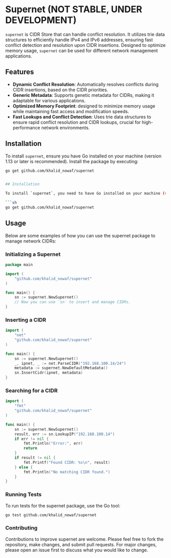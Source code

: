 
# Supernet (NOT STABLE, UNDER DEVELOPMENT)

`supernet` is CIDR Store that can handle conflict resolution. It utilizes trie data structures to efficiently handle IPv4 and IPv6 addresses, ensuring fast conflict detection and resolution upon CIDR insertions. Designed to optimize memory usage, `supernet` can be used for different network management applications.

## Features

- **Dynamic Conflict Resolution**: Automatically resolves conflicts during CIDR insertions, based on the CIDR priorities.
- **Generic Metadata**: Supports genetic metadata for CIDRs, making it adaptable for various applications.
- **Optimized Memory Footprint**: designed to minimize memory usage while maintaining fast access and modification speeds.
- **Fast Lookups and Conflict Detection**: Uses trie data structures to ensure rapid conflict resolution and CIDR lookups, crucial for high-performance network environments.

## Installation

To install `supernet`, ensure you have Go installed on your machine (version 1.13 or later is recommended). Install the package by executing:

```sh
go get github.com/khalid_nowaf/supernet


## Installation

To install `supernet`, you need to have Go installed on your machine (version 1.13 or later recommended). Install the package by running:

```sh
go get github.com/khalid_nowaf/supernet
```

## Usage
Below are some examples of how you can use the supernet package to manage network CIDRs:

### Initializing a Supernet
```go
package main

import (
    "github.com/khalid_nowaf/supernet"
)

func main() {
    sn := supernet.NewSupernet()
    // Now you can use `sn` to insert and manage CIDRs.
}
```

### Inserting a CIDR
```go
import (
    "net"
    "github.com/khalid_nowaf/supernet"
)

func main() {
    sn := supernet.NewSupernet()
    _, ipnet, _ := net.ParseCIDR("192.168.100.14/24")
    metadata := supernet.NewDefaultMetadata()
    sn.InsertCidr(ipnet, metadata)
}

```
### Searching for a CIDR
```go
import (
    "fmt"
    "github.com/khalid_nowaf/supernet"
)

func main() {
    sn := supernet.NewSupernet()
    result, err := sn.LookupIP("192.168.100.14")
    if err != nil {
        fmt.Println("Error:", err)
        return
    }
    if result != nil {
        fmt.Printf("Found CIDR: %s\n", result)
    } else {
        fmt.Println("No matching CIDR found.")
    }
}
```

### Running Tests
To run tests for the supernet package, use the Go tool:

```sh
go test github.com/khalid_nowaf/supernet
```

### Contributing
Contributions to improve supernet are welcome. Please feel free to fork the repository, make changes, and submit pull requests. For major changes, please open an issue first to discuss what you would like to change.





